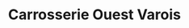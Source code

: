 ---
title: "Carrosserie Ouest Varois"
url: /la-seyne-sur-mer/carrosserie-ouest-varois/
shop: Autowerkstatt
---